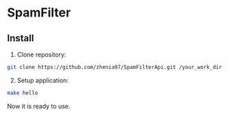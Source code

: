 # SpamFilter

## Install
1. Clone repository:
```bash
git clone https://github.com/zhenia97/SpamFilterApi.git /your_work_dir
```
2. Setup application:

```bash
make hello
```
Now it is ready to use.